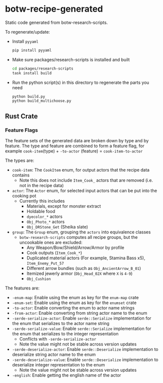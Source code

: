 # botw-recipe-generated

Static code generated from botw-research-scripts.

To regenerate/update:
- Install `pyyaml`
    ```bash
    pip install pyyaml
    ```
- Make sure packages/research-scripts is installed and built
    ```bash
    cd packages/research-scripts
    task install build
    ```
- Run the python script(s) in this directory to regenerate the parts you need
    ```bash
    python build.py
    python build_multichoose.py
    ```

## Rust Crate

### Feature Flags
The feature sets of the generated data are broken down
by type and by feature. The type and feature are combined
to form a feature flag, for example `cook-item`(type) + `-to-actor`
(feature) = `cook-item-to-actor`

The types are:
- `cook-item`: The `CookItem` enum, for output actors that the recipe data contains
  - Note this does not include `Item_Cook_` actors that are removed (i.e. not in the recipe data)
- `actor`: The `Actor` enum, for selected input actors that can be put into the cooking pot
  - Currently this includes
    - Materials, except for monster extract
    - Holdable food
    - `dyecolor_*` actors
    - `Obj_Photo_*` actors
    - `Obj_DRStone_Get` (Sheika slate)
- `group`: The `Group` enum, grouping the `actors` into equivalence classes
  - `botw-research-scripts` computes all recipe groups, but the uncookable ones are excluded:
    - Any Weapon/Bow/Shield/Arrow/Armor by profile
    - Cook outputs (`Item_Cook_*`)
    - Duplicated material actors (For example, Stamina Bass x5), `Item_Enemy_Put_57`
    - Different arrow bundles (such as `Obj_AncientArrow_B_01`)
    - Itemized jewerly armor (`Obj_Head_02X` where `X` is `4-9`)
    - `Obj_Cushion`
     

The features are:
- `-enum-map`: Enable using the enum as key for the `enum-map` crate
- `-enum-set`: Enable using the enum as key for the `enumset` crate
- `-to-actor`: Enable converting the enum to actor name strings
- `-from-actor`: Enable converting from string actor name to the enum
- `-serde-serialize-actor`: Enable `serde::Serialize` implementation for the enum that serializes to the actor name string
- `-serde-serialize-value`: Enable `serde::Serialize` implementation for the enum that serializes to the integer representation
  - Conflicts with `-serde-serialize-actor`
  - Note the value might not be stable across version updates
- `-serde-deserialize-actor`: Enable `serde::Deserialize` implementation to deserialize string actor name to the enum
- `-serde-deserialize-value`: Enable `serde::Deserialize` implementation to deserialize integer representation to the enum
  - Note the value might not be stable across version updates
- `-english`: Enable getting the english name of the actor
